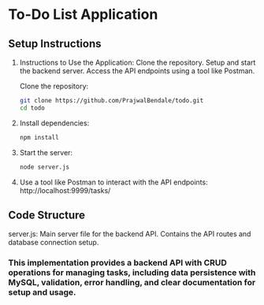 # To-Do List Application

## Setup Instructions

1. Instructions to Use the Application:
   Clone the repository.
   Setup and start the backend server.
   Access the API endpoints using a tool like Postman.

   Clone the repository:

   ```bash
   git clone https://github.com/PrajwalBendale/todo.git
   cd todo
   ```

2. Install dependencies:

   ```bash
   npm install
   ```

3. Start the server:

   ```bash
   node server.js
   ```

4. Use a tool like Postman to interact with the API endpoints: http://localhost:9999/tasks/

## Code Structure

server.js: Main server file for the backend API. Contains the API routes and database connection setup.

### This implementation provides a backend API with CRUD operations for managing tasks, including data persistence with MySQL, validation, error handling, and clear documentation for setup and usage.
